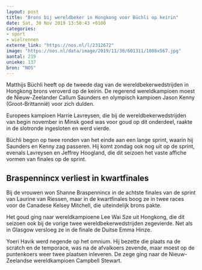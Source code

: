```yaml
---
layout: post
title: "Brons bij wereldbeker in Hongkong voor Büchli op keirin"
date: Sat, 30 Nov 2019 13:50:43 +0100
categories: 
- sport 
- wielrennen 
externe_link: "https://nos.nl/l/2312672"
image: "https://nos.nl/data/image/2019/11/30/601311/1008x567.jpg"
aantal: 219
unieke: 137
bron: "NOS"
---
```


<p>Matthijs Büchli heeft op de tweede dag van de wereldbekerwedstrijden in Hongkong brons veroverd op de keirin. De regerend wereldkampioen moest de Nieuw-Zeelander Callum Saunders en olympisch kampioen Jason Kenny (Groot-Brittannië) voor zich dulden.</p>
<p>Europees kampioen Harrie Lavreysen, die bij de wereldbekerwedstrijden van begin november in Minsk goed was voor goud op dit onderdeel, raakte in de slotronde ingesloten en werd vierde.</p>
<p>Büchli begon op twee ronden van het einde aan een lange sprint, waarin hij Saunders en Kenny zag passeren. Hij komt zondag ook nog uit op de sprint, evenals Lavreysen en Jeffrey Hoogland, die dit seizoen het vaste affiche vormen van finales op de sprint.</p>
<h2>Braspennincx verliest in kwartfinales</h2>
<p>Bij de vrouwen won Shanne Braspennincx in de achtste finales van de sprint van Laurine van Riessen, maar in de kwartfinales boog ze in twee races voor de Canadese Kelsey Mitchell, die uiteindelijk brons pakte.</p>
<p>Het goud ging naar wereldkampioene Lee Wai Sze uit Hongkong, die dit seizoen ook bij de vorige twee wereldbekerwedstrijden zegevierde. Net als in Glasgow versloeg ze in de finale de Duitse Emma Hinze.</p>
<p>Yoeri Havik werd negende op het omnium. Hij bezette die plaats na de scratch en de temporace, was na de afvalkoers zevende, maar moest op de puntenkoers weer twee plaatsen inleveren. De zege ging naar de Nieuw-Zeelandse wereldkampioen Campbell Stewart.</p>
